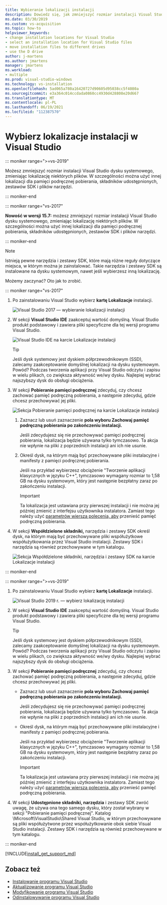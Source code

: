 ```yaml
---
title: Wybieranie lokalizacji instalacji
description: Dowiedz się, jak zmniejszyć rozmiar instalacji Visual Studio dysku systemowego, zmieniając lokalizację pamięci podręcznej pobierania, współużytkowanych składników, zestawów SDK i narzędzi na różne dyski. Na przykład przenieś niektóre pliki z dysku C na dysk D.
ms.date: 03/30/2019
ms.custom: vs-acquisition
ms.topic: how-to
helpviewer_keywords:
- change installation locations for Visual Studio
- select an installation location for Visual Studio files
- move installation files to different drives
- use the D drive
author: j-martens
ms.author: jmartens
manager: jmartens
ms.workload:
- multiple
ms.prod: visual-studio-windows
ms.technology: vs-installation
ms.openlocfilehash: 5ad065a780a16420727d90605d95038cc5f4080a
ms.sourcegitcommit: e3a364c014ccdada0860cc4930d428808e20d667
ms.translationtype: MT
ms.contentlocale: pl-PL
ms.lasthandoff: 06/19/2021
ms.locfileid: "112387570"
---
```

# <a name="select-the-installation-locations-in-visual-studio"></a>Wybierz lokalizacje instalacji w Visual Studio

::: moniker range=">=vs-2019"

Możesz zmniejszyć rozmiar instalacji Visual Studio dysku systemowego, zmieniając lokalizację niektórych plików. W szczególności można użyć innej lokalizacji dla pamięci podręcznej pobierania, składników udostępnionych, zestawów SDK i plików narzędzi.

::: moniker-end

::: moniker range="vs-2017"

**Nowość w wersji 15.7:** możesz zmniejszyć rozmiar instalacji Visual Studio dysku systemowego, zmieniając lokalizację niektórych plików. W szczególności można użyć innej lokalizacji dla pamięci podręcznej pobierania, składników udostępnionych, zestawów SDK i plików narzędzi.

::: moniker-end

   > [!NOTE]
   > Istnieją pewne narzędzia i zestawy SDK, które mają różne reguły dotyczące miejsca, w którym można je zainstalować. Takie narzędzia i zestawy SDK są instalowane na dysku systemowym, nawet jeśli wybierzesz inną lokalizację.

Możemy zaczynać? Oto jak to zrobić.

::: moniker range="vs-2017"

1. Po zainstalowaniu Visual Studio wybierz **kartę Lokalizacje** instalacji.

   ![Visual Studio 2017 — wybieranie lokalizacji instalacji](media/vs-installation-locations.png "Wybierz lokalizację instalacji.")

1. W sekcji **Visual Studio IDE** zaakceptuj wartość domyślną. Visual Studio produkt podstawowy i zawiera pliki specyficzne dla tej wersji programu Visual Studio.

   ![Visual Studio IDE na karcie Lokalizacje instalacji](media/vs-installation-locations-ide.png "Zaakceptuj wartość domyślną dla Visual Studio IDE na karcie Lokalizacja instalacji.")

   > [!TIP]
   > Jeśli dysk systemowy jest dyskiem półprzewodnikowym (SSD), zalecamy zaakceptowanie domyślnej lokalizacji na dysku systemowym. Powód? Podczas tworzenia aplikacji przy Visual Studio odczytu i zapisu w wielu plikach, co zwiększa aktywność we/wy dysku. Najlepiej wybrać najszybszy dysk do obsługi obciążenia.

1. W sekcji **Pobieranie pamięci podręcznej** zdecyduj, czy chcesz zachować pamięć podręczną pobierania, a następnie zdecyduj, gdzie chcesz przechowywać jej pliki.

     ![Sekcja Pobieranie pamięci podręcznej na karcie Lokalizacje instalacji](media/vs-installation-locations-cache.png "Wybierz, czy pamięć podręczna pobierania ma być zapisywana po zakończeniu instalacji, a następnie określ dysk, na którym mają być przechowywane pliki.")

    1. Zaznacz lub usuń zaznaczenie **pola wyboru Zachowaj pamięć podręczną pobierania po zakończeniu instalacji.**

       Jeśli zdecydujesz się nie przechowywać pamięci podręcznej pobierania, lokalizacja będzie używana tylko tymczasowo. Ta akcja nie wpłynie na pliki z poprzednich instalacji ani ich nie usunie.

    1. Określ dysk, na którym mają być przechowywane pliki instalacyjne i manifesty z pamięci podręcznej pobierania.

        Jeśli na przykład wybierzesz obciążenie "Tworzenie aplikacji klasycznych w języku C++", tymczasowo wymagany rozmiar to 1,58 GB na dysku systemowym, który jest następnie bezpłatny zaraz po zakończeniu instalacji.

       > [!IMPORTANT]
       > Ta lokalizacja jest ustawiana przy pierwszej instalacji i nie można jej później zmienić z interfejsu użytkownika instalatora. Zamiast tego należy użyć [parametrów wiersza polecenia, aby](use-command-line-parameters-to-install-visual-studio.md) przenieść pamięć podręczną pobierania.

1. W sekcji **Współdzielone składniki,** narzędzia i zestawy SDK określ dysk, na którym mają być przechowywane pliki współużytkowe współużytkowania przez Visual Studio instalacji. Zestawy SDK i narzędzia są również przechowywane w tym katalogu.

   ![Sekcja Współdzielone składniki, narzędzia i zestawy SDK na karcie Lokalizacje instalacji](media/vs-installation-locations-shared.png "Określ lokalizację, w której mają być przechowywane udostępnione składniki, narzędzia i zestawy SDK.")

::: moniker-end

::: moniker range=">=vs-2019"

1. Po zainstalowaniu Visual Studio wybierz **kartę Lokalizacje** instalacji.

   ![Visual Studio 2019 r. — wybierz lokalizację instalacji](media/vs-2019/vs-installer-installation-locations.png "Wybierz lokalizację instalacji.")

1. W sekcji **Visual Studio IDE** zaakceptuj wartość domyślną. Visual Studio produkt podstawowy i zawiera pliki specyficzne dla tej wersji programu Visual Studio.

   > [!TIP]
   > Jeśli dysk systemowy jest dyskiem półprzewodnikowym (SSD), zalecamy zaakceptowanie domyślnej lokalizacji na dysku systemowym. Powód? Podczas tworzenia aplikacji przy Visual Studio odczytu i zapisu w wielu plikach, co zwiększa aktywność we/wy dysku. Najlepiej wybrać najszybszy dysk do obsługi obciążenia.

1. W sekcji **Pobieranie pamięci podręcznej** zdecyduj, czy chcesz zachować pamięć podręczną pobierania, a następnie zdecyduj, gdzie chcesz przechowywać jej pliki.

    * Zaznacz lub usuń zaznaczenie **pola wyboru Zachowaj pamięć podręczną pobierania po zakończeniu instalacji.**

       Jeśli zdecydujesz się nie przechowywać pamięci podręcznej pobierania, lokalizacja będzie używana tylko tymczasowo. Ta akcja nie wpłynie na pliki z poprzednich instalacji ani ich nie usunie.

    * Określ dysk, na którym mają być przechowywane pliki instalacyjne i manifesty z pamięci podręcznej pobierania.

        Jeśli na przykład wybierzesz obciążenie "Tworzenie aplikacji klasycznych w języku C++", tymczasowo wymagany rozmiar to 1,58 GB na dysku systemowym, który jest następnie bezpłatny zaraz po zakończeniu instalacji.

       > [!IMPORTANT]
       > Ta lokalizacja jest ustawiana przy pierwszej instalacji i nie można jej później zmienić z interfejsu użytkownika instalatora. Zamiast tego należy użyć [parametrów wiersza polecenia, aby](use-command-line-parameters-to-install-visual-studio.md) przenieść pamięć podręczną pobierania.

1. W sekcji **Udostępnione składniki, narzędzia** i zestawy SDK zwróć uwagę, że używa ona tego samego dysku, który został wybrany w sekcji "Pobieranie pamięci podręcznej". Katalog \Microsoft\VisualStudio\Shared Visual Studio, w którym przechowywane są pliki współużytwone przez współużytkowanie obok siebie Visual Studio instalacji. Zestawy SDK i narzędzia są również przechowywane w tym katalogu.

::: moniker-end

[!INCLUDE[install_get_support_md](includes/install_get_support_md.md)]

## <a name="see-also"></a>Zobacz też

* [Instalowanie programu Visual Studio](install-visual-studio.md)
* [Aktualizowanie programu Visual Studio](update-visual-studio.md)
* [Modyfikowanie programu Visual Studio](update-visual-studio.md)
* [Odinstalowywanie programu Visual Studio](uninstall-visual-studio.md)
